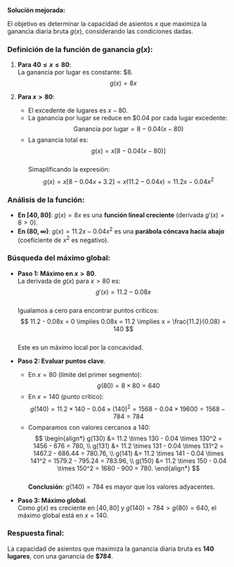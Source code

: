 **Solución mejorada:**

El objetivo es determinar la capacidad de asientos $x$ que maximiza la ganancia diaria bruta $g(x)$, considerando las condiciones dadas.

### Definición de la función de ganancia $g(x)$:
1. **Para $40 \leq x \leq 80$**:  
   La ganancia por lugar es constante: $\$8$.  
   $$
   g(x) = 8x
   $$

2. **Para $x > 80$**:  
   - El excedente de lugares es $x - 80$.  
   - La ganancia por lugar se reduce en $\$0.04$ por cada lugar excedente:  
     $$
     \text{Ganancia por lugar} = 8 - 0.04(x - 80)
     $$  
   - La ganancia total es:  
     $$
     g(x) = x \left[8 - 0.04(x - 80)\right]
     $$  
     Simaplificando la expresión:  
     $$
     g(x) = x \left[8 - 0.04x + 3.2\right] = x(11.2 - 0.04x) = 11.2x - 0.04x^2
     $$

### Análisis de la función:
- **En $[40, 80]$**: $g(x) = 8x$ es una **función lineal creciente** (derivada $g'(x) = 8 > 0$).  
- **En $(80, \infty)$**: $g(x) = 11.2x - 0.04x^2$ es una **parábola cóncava hacia abajo** (coeficiente de $x^2$ es negativo).

### Búsqueda del máximo global:
- **Paso 1: Máximo en $x > 80$**.  
  La derivada de $g(x)$ para $x > 80$ es:  
  $$
  g'(x) = 11.2 - 0.08x
  $$  
  Igualamos a cero para encontrar puntos críticos:  
  $$
  11.2 - 0.08x = 0 \implies 0.08x = 11.2 \implies x = \frac{11.2}{0.08} = 140
  $$  
  Este es un máximo local por la concavidad.

- **Paso 2: Evaluar puntos clave**.  
  - En $x = 80$ (límite del primer segmento):  
    $$
    g(80) = 8 \times 80 = 640
    $$  
  - En $x = 140$ (punto crítico):  
    $$
    g(140) = 11.2 \times 140 - 0.04 \times (140)^2 = 1568 - 0.04 \times 19600 = 1568 - 784 = 784
    $$  
  - Comparamos con valores cercanos a $140$:  
    $$
    \begin{align*}
    g(130) &= 11.2 \times 130 - 0.04 \times 130^2 = 1456 - 676 = 780, \\
    g(131) &= 11.2 \times 131 - 0.04 \times 131^2 = 1467.2 - 686.44 = 780.76, \\
    g(141) &= 11.2 \times 141 - 0.04 \times 141^2 = 1579.2 - 795.24 = 783.96, \\
    g(150) &= 11.2 \times 150 - 0.04 \times 150^2 = 1680 - 900 = 780.
    \end{align*}
    $$  
    **Conclusión**: $g(140) = 784$ es mayor que los valores adyacentes.

- **Paso 3: Máximo global**.  
  Como $g(x)$ es creciente en $[40, 80]$ y $g(140) = 784 > g(80) = 640$, el máximo global está en $x = 140$.

### Respuesta final:
La capacidad de asientos que maximiza la ganancia diaria bruta es **140 lugares**, con una ganancia de **\$784**.

